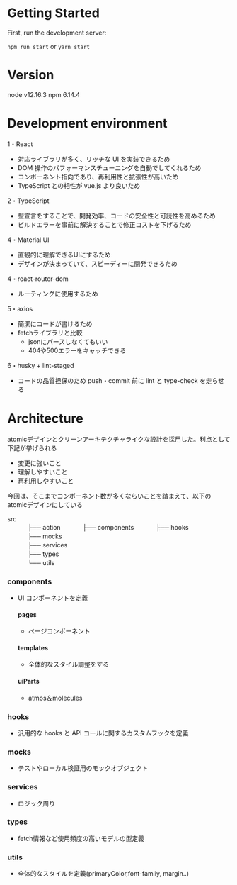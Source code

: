 # Getting Started

First, run the development server:

`npm run start` or `yarn start`


# Version

node v12.16.3
npm 6.14.4

# Development environment

1・React

-  対応ライブラリが多く、リッチな UI を実装できるため
-  DOM 操作のパフォーマンスチューニングを自動でしてくれるため
-  コンポーネント指向であり、再利用性と拡張性が高いため
-  TypeScript との相性が vue.js より良いため

2・TypeScript

-  型宣言をすることで、開発効率、コードの安全性と可読性を高めるため
-  ビルドエラーを事前に解決することで修正コストを下げるため

4・Material UI

-  直観的に理解できるUIにするため
-  デザインが決まっていて、スピーディーに開発できるため

4・react-router-dom

-  ルーティングに使用するため

5・axios

-  簡潔にコードが書けるため
-  fetchライブラリと比較
    -  jsonにパースしなくてもいい  
    -  404や500エラーをキャッチできる

6・husky + lint-staged

-  コードの品質担保のため push・commit 前に lint と type-check を走らせる


# Architecture

atomicデザインとクリーンアーキテクチャライクな設計を採用した。利点として下記が挙げられる

-  変更に強いこと
-  理解しやすいこと
-  再利用しやすいこと

今回は、そこまでコンポーネント数が多くならいことを踏まえて、以下のatomicデザインにしている


src</br> 
　　　 ├── action 
　　　 ├── components
　　　 ├── hooks  
　　　 ├── mocks  
　　　 ├── services  
　　　 ├── types    
　　　 └── utils

### components

-  UI コンポーネントを定義

    #### pages
    
    -  ページコンポーネント

    #### templates
    
    -  全体的なスタイル調整をする

    #### uiParts
    
    -  atmos＆molecules

### hooks

-  汎用的な hooks と API コールに関するカスタムフックを定義


### mocks

-  テストやローカル検証用のモックオブジェクト

### services

-  ロジック周り

### types

-  fetch情報など使用頻度の高いモデルの型定義

### utils

-  全体的なスタイルを定義(primaryColor,font-famliy, margin..)


